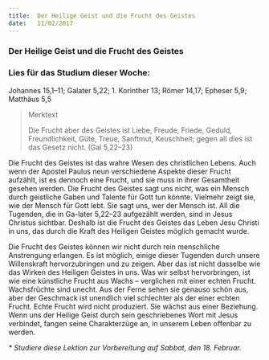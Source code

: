 ```yaml
---
title:  Der Heilige Geist und die Frucht des Geistes
date:   11/02/2017
---
```


### Der Heilige Geist und die Frucht des Geistes

### Lies für das Studium dieser Woche:
Johannes 15,1–11; Galater 5,22; 1. Korinther 13; Römer 14,17; Epheser 5,9; Matthäus 5,5 

> <p>Merktext</p> 
> Die Frucht aber des Geistes ist Liebe, Freude, Friede, Geduld, Freundlichkeit, Güte, Treue, Sanftmut, Keuschheit; gegen all dies ist das Gesetz nicht. (Gal 5,22–23) 

Die Frucht des Geistes ist das wahre Wesen des christlichen Lebens. Auch wenn der Apostel Paulus neun verschiedene Aspekte dieser Frucht aufzählt, ist es dennoch eine Frucht, und sie muss in ihrer Gesamtheit gesehen werden. Die Frucht des Geistes sagt uns nicht, was ein Mensch durch geistliche Gaben und Talente für Gott tun könnte. Vielmehr zeigt sie, wie der Mensch für Gott lebt. Sie sagt uns, wer der Mensch ist. All die Tugenden, die in Ga-later 5,22–23 aufgezählt werden, sind in Jesus Christus sichtbar. Deshalb ist die Frucht des Geistes das Leben Jesu Christi in uns, das durch die Kraft des Heiligen Geistes möglich gemacht wurde. 

Die Frucht des Geistes können wir nicht durch rein menschliche Anstrengung erlangen. Es ist möglich, einige dieser Tugenden durch unsere Willenskraft hervorzubringen und zu zeigen. Aber das ist nicht dasselbe wie das Wirken des Heiligen Geistes in uns. Was wir selbst hervorbringen, ist wie eine künstliche Frucht aus Wachs – verglichen mit einer echten Frucht. Wachsfrüchte sind unecht. Aus der Ferne sehen sie genauso schön aus, aber der Geschmack ist unendlich viel schlechter als der einer echten Frucht. Echte Frucht wird nicht produziert. Sie wächst aus einer Beziehung. Wenn uns der Heilige Geist durch sein geschriebenes Wort mit Jesus verbindet, fangen seine Charakterzüge an, in unserem Leben offenbar zu werden. 

_* Studiere diese Lektion zur Vorbereitung auf Sabbat, den 18. Februar._ 